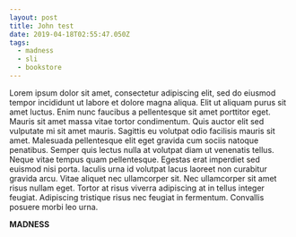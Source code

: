 ```yaml
---
layout: post
title: John test
date: 2019-04-18T02:55:47.050Z
tags:
  - madness
  - sli
  - bookstore
---
```

Lorem ipsum dolor sit amet, consectetur adipiscing elit, sed do eiusmod tempor incididunt ut labore et dolore magna aliqua. Elit ut aliquam purus sit amet luctus. Enim nunc faucibus a pellentesque sit amet porttitor eget. Mauris sit amet massa vitae tortor condimentum. Quis auctor elit sed vulputate mi sit amet mauris. Sagittis eu volutpat odio facilisis mauris sit amet. Malesuada pellentesque elit eget gravida cum sociis natoque penatibus. Semper quis lectus nulla at volutpat diam ut venenatis tellus. Neque vitae tempus quam pellentesque. Egestas erat imperdiet sed euismod nisi porta. Iaculis urna id volutpat lacus laoreet non curabitur gravida arcu. Vitae aliquet nec ullamcorper sit. Nec ullamcorper sit amet risus nullam eget. Tortor at risus viverra adipiscing at in tellus integer feugiat. Adipiscing tristique risus nec feugiat in fermentum. Convallis posuere morbi leo urna.

**MADNESS**
